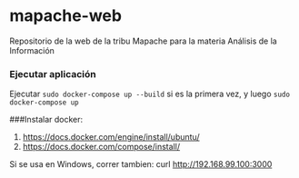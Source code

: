 # mapache-web
Repositorio de la web de la tribu Mapache para la materia Análisis de la Información

### Ejecutar aplicación

Ejecutar `sudo docker-compose up --build` si es la primera vez, y luego `sudo docker-compose up`

###Instalar docker: 
1. https://docs.docker.com/engine/install/ubuntu/  
2. https://docs.docker.com/compose/install/

Si se usa en Windows, correr tambien:
curl http://192.168.99.100:3000